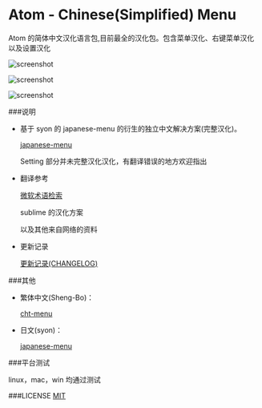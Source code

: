 # Atom - Chinese(Simplified) Menu

Atom  的简体中文汉化语言包,目前最全的汉化包。包含菜单汉化、右键菜单汉化以及设置汉化

![screenshot](https://github.com/chinakids/atom-chinese-menu/raw/master/screenshot.png)

![screenshot](https://github.com/chinakids/atom-chinese-menu/raw/master/screenshot2.png)

![screenshot](https://github.com/chinakids/atom-chinese-menu/raw/master/screenshot3.png)


###说明
- 基于 syon 的 japanese-menu 的衍生的独立中文解决方案(完整汉化)。

	[japanese-menu](https://atom.io/packages/japanese-menu)

	Setting 部分并未完整汉化汉化，有翻译错误的地方欢迎指出


- 翻译参考

	[微软术语检索](http://www.microsoft.com/Language/zh-cn/Search.aspx)

	sublime 的汉化方案

	以及其他来自网络的资料

- 更新记录

	[更新记录(CHANGELOG)](https://github.com/chinakids/atom-chinese-menu/raw/master/CHANGELOG.md)

###其他

- 繁体中文(Sheng-Bo)：

	[cht-menu](https://atom.io/packages/cht-menu)

- 日文(syon)：

	[japanese-menu](https://atom.io/packages/japanese-menu)

###平台测试

linux，mac，win 均通过测试


###LICENSE
[MIT](https://github.com/chinakids/atom-chinese-menu/raw/master/LICENSE.md)
